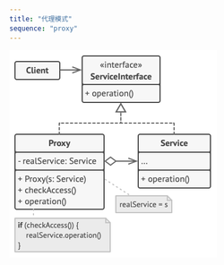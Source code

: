 ```yaml
---
title: "代理模式"
sequence: "proxy"
---
```


![](/assets/images/design-pattern/diagrams/proxy-structure.png)
